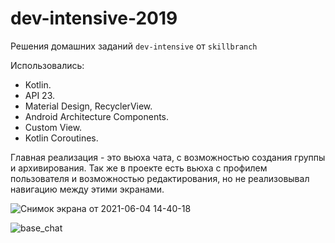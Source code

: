# dev-intensive-2019
Решения домашних заданий `dev-intensive` от `skillbranch`

Использовались:
- Kotlin.
- API 23.
- Material Design, RecyclerView.
- Android Architecture Components.
- Custom View.
- Kotlin Coroutines.

Главная реализация - это вьюха чата, с возможностью создания группы и архивирования. Так же в проекте есть вьюха с профилем пользователя и возможностью редактирования, но не реализовывал навигацию между этими экранами.

![Снимок экрана от 2021-06-04 14-40-18](https://user-images.githubusercontent.com/36074777/120796097-0f978100-c543-11eb-8716-8f7f3db4eb37.png)

![base_chat](https://user-images.githubusercontent.com/36074777/122121387-3a7fb000-ce34-11eb-96c1-f91f547fee73.gif)
